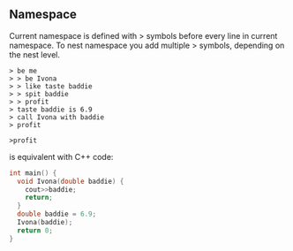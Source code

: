 ## Namespace
Current namespace is defined with > symbols before every line in current namespace.
To nest namespace you add multiple > symbols, depending on the nest level.
```
> be me
> > be Ivona
> > like taste baddie
> > spit baddie
> > profit
> taste baddie is 6.9
> call Ivona with baddie
> profit

>profit
```
is equivalent with C++ code:
```C++
int main() {
  void Ivona(double baddie) {
    cout>>baddie;
    return;
  }
  double baddie = 6.9;
  Ivona(baddie);
  return 0;
}
```
